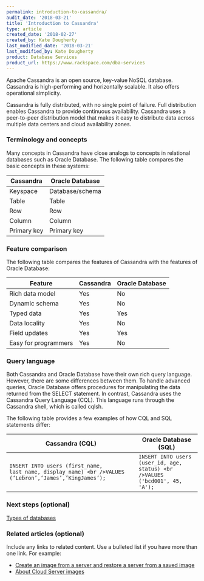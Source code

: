 ```yaml
---
permalink: introduction-to-cassandra/
audit_date: '2018-03-21'
title: 'Introduction to Cassandra'
type: article
created_date: '2018-02-27'
created_by: Kate Dougherty
last_modified_date: '2018-03-21'
last_modified_by: Kate Dougherty
product: Database Services
product_url: https://www.rackspace.com/dba-services
---
```


Apache Cassandra is an open source, key-value NoSQL database. Cassandra is high-performing and horizontally scalable. It also offers operational simplicity.

Cassandra is fully distributed, with no single point of failure. Full distribution enables Cassandra to provide continuous availability. Cassandra uses a peer-to-peer distribution model that makes it easy to distribute data across multiple data centers and cloud availability zones.

### Terminology and concepts

Many concepts in Cassandra have close analogs to concepts in relational databases such as Oracle Database. The following table compares the basic concepts in these systems:

| Cassandra   | Oracle Database |
| ----------- | --------------- |
| Keyspace    | Database/schema |
| Table       | Table           |
| Row         | Row             |
| Column      | Column          |
| Primary key | Primary key     |

### Feature comparison

The following table compares the features of Cassandra with the features of Oracle Database:

| Feature              | Cassandra | Oracle Database |
| -------------------- | --------- | --------------- |
| Rich data model      | Yes       | No              |
| Dynamic schema       | Yes       | No              |
| Typed data           | Yes       | Yes             |
| Data locality        | Yes       | No              |
| Field updates        | Yes       | Yes             |
| Easy for programmers | Yes       | No              |

### Query language

Both Cassandra and Oracle Database have their own rich query language. However, there are some differences between them. To handle advanced queries, Oracle Database offers procedures for manipulating the data returned from the SELECT statement. In contrast, Cassandra uses the Cassandra Query Language (CQL). This language runs through the Cassandra shell, which is called cqlsh.

The following table provides a few examples of how CQL and SQL statements differ:

| Cassandra (CQL)                                                                                 | Oracle Database (SQL)                                                 |
|-------------------------------------------------------------------------------------------------|-----------------------------------------------------------------------|
| `INSERT INTO users (first_name, last_name, display_name) <br />VALUES (‘Lebron’,‘James’,‘KingJames’);` | `INSERT INTO users (user_id, age, status) <br />VALUES ('bcd001', 45, 'A');` |

### Next steps (optional)

[Types of databases](#)

### Related articles (optional)

Include any links to related content. Use a bulleted list if you have more than one link. For example:

- [Create an image from a server and restore a server from a saved image](/how-to/create-an-image-from-a-server-and-restore-a-server-from-a-saved-image)
- [About Cloud Server images](/how-to/about-cloud-server-images)
